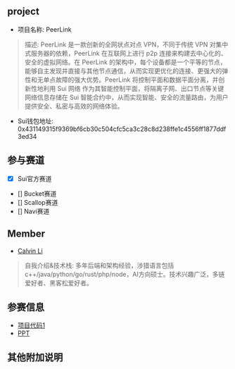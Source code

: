 ## project
- 项目名称: PeerLink
> 描述: PeerLink 是一款创新的全网状点对点 VPN，不同于传统 VPN 对集中式服务器的依赖，PeerLink 在互联网上进行 p2p 连接来构建去中心化的、安全的虚拟网络。在 PeerLink 的架构中，每个设备都是一个平等的节点，能够自主发现并直接与其他节点通信，从而实现更优化的连接、更强大的弹性和无单点故障的强大优势。PeerLink 将控制平面和数据平面分离，并创新性地利用 Sui 网络 作为其智能控制平面，将隔离子网、出口节点等关键网络信息存储在 Sui 智能合约中，从而实现智能、安全的流量路由，为用户提供安全、私密与高效的网络体验。
- Sui钱包地址: 0x431149315f9369bf6cb30c504cfc5ca3c28c8d238ffe1c4556ff1877ddf3ed34

## 参与赛道
- [x] Sui官方赛道
- [] Bucket赛道
- [] Scallop赛道
- [] Navi赛道

## Member
- [Calvin Li](https://github.com/siphonelee)
> 自我介绍&技术栈: 多年后端和架构经验，涉猎语言包括c++/java/python/go/rust/php/node，AI方向硕士。技术兴趣广泛，多链爱好者、黑客松爱好者。

## 参赛信息
- [项目代码1](https://github.com/siphonelee/PeerLink)
- [PPT]()

## 其他附加说明
